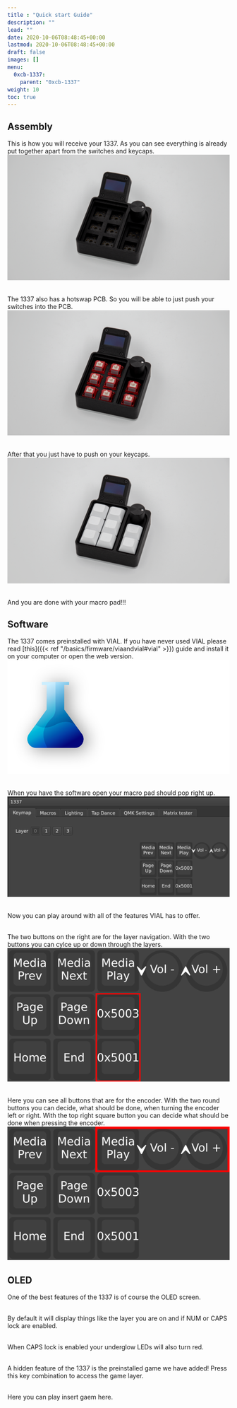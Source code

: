 ```yaml
---
title : "Quick start Guide"
description: ""
lead: ""
date: 2020-10-06T08:48:45+00:00
lastmod: 2020-10-06T08:48:45+00:00
draft: false
images: []
menu:
  0xcb-1337:
    parent: "0xcb-1337"
weight: 10
toc: true
---
```


## Assembly

This is how you will receive your 1337. As you can see everything is already put together apart from the switches and keycaps.
![stop-motion-1](stop-motion-1.png)

<br>The 1337 also has a hotswap PCB. So you will be able to just push your switches into the PCB.
![stop-motion-90](stop-motion-9.png)

<br>After that you just have to push on your keycaps.
![stop-motion-17](stop-motion-17.png)

<br>And you are done with your macro pad!!!

## Software

The 1337 comes preinstalled with VIAL. If you have never used VIAL please read [this]({{< ref "/basics/firmware/viaandvial#vial" >}}) guide and install it on your computer or open the web version.
![vial](vial.png)

<br>When you have the software open your macro pad should pop right up.
![vial-screen](vial-screen.png)

<br>Now you can play around with all of the features VIAL has to offer.

<br>The two buttons on the right are for the layer navigation. With the two buttons you can cylce up or down through the layers.
![vial-closeup-layer](vial-closeup-layer.png)

<br>Here you can see all buttons that are for the encoder. With the two round buttons you can decide, what should be done, when turning the encoder left or right. With the top right square button you can decide what should be done when pressing the encoder.
![vial-closeup-encoder](vial-closeup-encoder.png)

## OLED

One of the best features of the 1337 is of course the OLED screen.
![]()

<br>By default it will display things like the layer you are on and if NUM or CAPS lock are enabled.
![]()

<br>When CAPS lock is enabled your underglow LEDs will also turn red.
![]()

<br>A hidden feature of the 1337 is the preinstalled game we have added! Press this key combination to access the game layer.
![]()

<br>Here you can play insert gaem here.
![]()